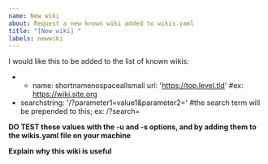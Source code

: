 ```yaml
---
name: New wiki
about: Request a new known wiki added to wikis.yaml
title: "[New wiki] "
labels: newwiki
---
```


I would like this to be added to the list of known wikis:
- - name: shortnamenospaceallsmall
url: 'https://top.level.tld' #ex: https://wiki.site.org
- searchstring: '/?parameter1=value1&parameter2=' #the search term will be prepended to this; ex: /?search=

**DO TEST these values with the -u and -s options, and by adding them to the wikis.yaml file on your machine**

**Explain why this wiki is useful**
